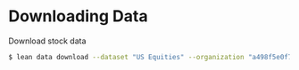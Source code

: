 # Downloading Data
Download stock data

```sh
$ lean data download --dataset "US Equities" --organization "a498f5e0f72498984b9dff7cadd979b3" --data-type "Trade" --ticker "AAPL" --resolution "Daily" --start "20210101" --end "20211231"
```
